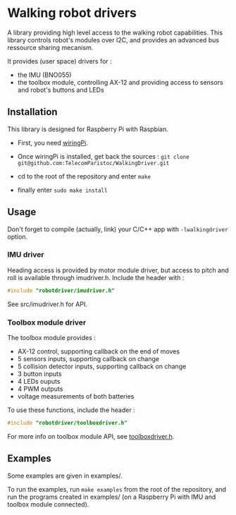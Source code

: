 # Walking robot drivers #

A library providing high level access to the walking robot capabilities.
This library controls robot's modules over I2C, and provides an advanced bus
ressource sharing mecanism.

It provides (user space) drivers for :

* the IMU (BNO055)
* the toolbox module, controlling AX-12 and providing access to sensors and robot's buttons and LEDs

## Installation ##

This library is designed for Raspberry Pi with Raspbian.

* First, you need [wiringPi](http://wiringpi.com/download-and-install/).

* Once wiringPi is installed, get back the sources :
`git clone git@github.com:TelecomParistoc/WalkingDriver.git`

* cd to the root of the repository and enter `make`

* finally enter `sudo make install`

## Usage ##

Don't forget to compile (actually, link) your C/C++ app with `-lwalkingdriver` option.

### IMU driver ###

Heading access is provided by motor module driver, but access to pitch and roll
is available through imudriver.h. Include the header with :

```c
#include "robotdriver/imudriver.h"
```

See src/imudriver.h for API.

### Toolbox module driver ###

The toolbox module provides :
* AX-12 control, supporting callback on the end of moves
* 5 sensors inputs, supporting callback on change
* 5 collision detector inputs, supporting callback on change
* 3 button inputs
* 4 LEDs ouputs
* 4 PWM outputs
* voltage measurements of both batteries

To use these functions, include the header :

```c
#include "robotdriver/toolboxdriver.h"
```

For more info on toolbox module API, see [toolboxdriver.h](https://github.com/TelecomParistoc/WalkingDriver/blob/master/src/toolboxdriver.h).

## Examples ##

Some examples are given in examples/.

To run the examples, run `make examples` from the root of the repository, and run
the programs created in examples/ (on a Raspberry Pi with IMU and toolbox module connected).
